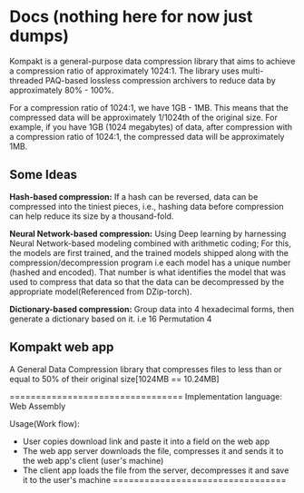 # Docs (nothing here for now just dumps)

Kompakt is a general-purpose data compression library that aims to achieve a compression ratio of approximately 1024:1. The library uses multi-threaded PAQ-based lossless compression archivers to reduce data by approximately 80% - 100%.

For a compression ratio of 1024:1, we have 1GB - 1MB. This means that the compressed data will be approximately 1/1024th of the original size. For example, if you have 1GB (1024 megabytes) of data, after compression with a compression ratio of 1024:1, the compressed data will be approximately 1MB.

## Some Ideas

**Hash-based compression:** If a hash can be reversed, data can be compressed into the tiniest pieces, i.e., hashing data before compression can help reduce its size by a thousand-fold.

**Neural Network-based compression:** Using Deep learning by harnessing Neural Network-based modeling combined with arithmetic coding; For this, the models are first trained, and the trained models shipped along with the compression/decompression program i.e each model has a unique number (hashed and encoded). That number is what identifies the model that was used to compress that data so that the data can be decompressed by the appropriate model(Referenced from DZip-torch).

**Dictionary-based compression:** Group data into 4 hexadecimal forms, then generate a dictionary based on it. i.e 16 Permutation 4

## Kompakt web app
A General Data Compression library that compresses files to less than or equal to 50% of their original size[1024MB == 10.24MB]

=================================
Implementation language: Web Assembly

Usage(Work flow):
- User copies download link and paste it into a field on the web app
- The web app server downloads the file, compresses it and sends it to the web app's client (user's machine)
- The client app loads the file from the server, decompresses it and save it to the user's machine 
=================================
